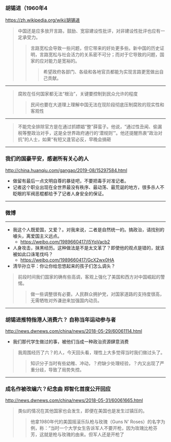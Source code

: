 ### 胡锡进（1960年4
https://zh.wikipedia.org/wiki/胡锡进
>中国还是应多放开言路，鼓励、宽容建设性批评，对非建设性批评也应有一定承受力。
>>言路宽松会导致一些问题，但它带来的好处更多些。新中国的历史证明，言路宽松与社会活力的关系密不可分；而对于它导致的问题，国家的应对能力是宽裕的。
>>>希望政府各部门、各级和各地官员都能为实现言路更宽做出自己贡献。
---
>腐败在任何国家都无法“根治”，关键要控制到民众允许的程度
>>民间也要在大道理上理解中国无法在现阶段彻底压制腐败的现实性和客观性
---
>不能完全排除官方是在通过抓嫖娼“整”薛蛮子。他说，“通过性丑闻、偷漏税等整政治对手，这是全世界政府通行的‘潜规则’”。他还提醒热衷“政治对抗”的人士，如果“有短又逢官必反，早晚会搞砸
---
### 我们的国豪平安，感谢所有关心的人
http://china.huanqiu.com/gangao/2019-08/15297584.html
- 做留有最后一点文明自尊的暴徒吧，不要把毒手对准记者。
- 记者这个职业出现在全世界最没有秩序、最动荡、最荒诞的地方，很多杀人不眨眼的军阀恶棍都给予了记者人身安全的保证。
---
### 微博
---
- 我这个人既爱国，又爱？。对我来说，二者是自然统一的。搞政治，请找别的噱头，离爱国主义远点。
  - https://weibo.com/1989660417/I5YqVacb2
- 人身攻击，抹黑经历。这种做法是不是太文革了？即使他的观点是错的，就该被如此口诛笔伐吗？
  - https://weibo.com/1989660417/GcX2wx0HA
- 清华孙立平：你让你给忽悠起来的孩子们怎么调头？
>前段时间我们国家的确有些高调，客观上强化了美国和西方对中国崛起的警惕。
>>做一些调整很有必要。人民群众拥护党，对国家道路的支持度很高，无需牺牲对外谦逊来加强国内动员。
---
### 胡锡进推特指港人消费六？ 自称当年运动参与者
http://news.dwnews.com/china/news/2018-05-29/60061114.html
- 我们那代学生做过的事，被他们当成一种政治资源肆意消费
>我周围经历了六？的人，今天回头看，理性上大多觉得当时我们做过头了。
>>知识分子当时有些幼稚、冲动，？府缺少处理经验，？内又出现了严重分歧，导致了局势失控。
---
### 成名作被改编六？纪念曲 郑智化首度公开回应
http://news.dwnews.com/china/news/2018-05-31/60061665.html
>类似的情况在其他国家也会发生，即便在美国也是发生过镇压的。
>>他拿1980年代的美国摇滚乐队枪与玫瑰（Guns N' Roses）的名字为例，称：“当时一个大学女生告诉军人不要开枪，因为玫瑰比枪芬芳，这就是枪与玫瑰的由来。但军人还是开枪了